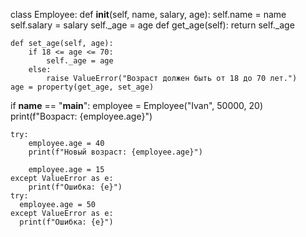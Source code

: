 class Employee:
    def __init__(self, name, salary, age):
        self.name = name
        self.salary = salary
        self._age = age 
    def get_age(self):
        return self._age

    def set_age(self, age):
        if 18 <= age <= 70:
            self._age = age
        else:
            raise ValueError("Возраст должен быть от 18 до 70 лет.") 
    age = property(get_age, set_age)
if __name__ == "__main__":
    employee = Employee("Ivan", 50000, 20)
    print(f"Возраст: {employee.age}")

    try:
        employee.age = 40 
        print(f"Новый возраст: {employee.age}")

        employee.age = 15  
    except ValueError as e:
        print(f"Ошибка: {e}") 
    try:
      employee.age = 50
    except ValueError as e:
      print(f"Ошибка: {e}")
